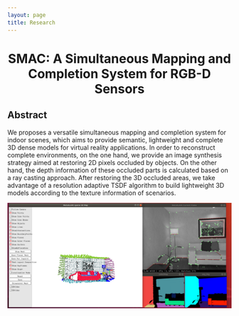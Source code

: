 ```yaml
---
layout: page
title: Research
---
```

# <center> SMAC: A Simultaneous Mapping and Completion System for RGB-D Sensors
## Abstract
We proposes a versatile simultaneous mapping and completion system for indoor scenes, which aims to provide semantic, lightweight and complete 3D dense models for virtual reality applications. In order to reconstruct complete environments, on the one hand, we provide an image synthesis strategy aimed at restoring 2D pixels occluded by objects. On the other hand, the depth information of these occluded parts is calculated based on a ray casting approach. After restoring the 3D occluded areas, we take advantage of a resolution adaptive TSDF algorithm to build lightweight 3D models according to the texture information of scenarios.

![overview](./overview.png)

